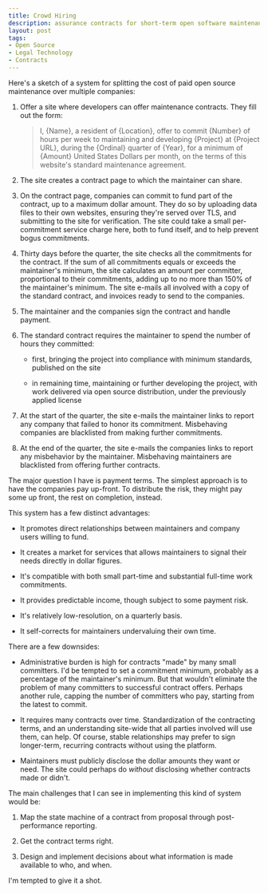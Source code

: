 ```yaml
---
title: Crowd Hiring
description: assurance contracts for short-term open software maintenance
layout: post
tags:
- Open Source
- Legal Technology
- Contracts
---
```


Here's a sketch of a system for splitting the cost of paid open source maintenance over multiple companies:

1.  Offer a site where developers can offer maintenance contracts.  They fill out the form:

    > I, {Name}, a resident of {Location}, offer to commit {Number} of hours per week to maintaining and developing {Project} at {Project URL}, during the {Ordinal} quarter of {Year}, for a minimum of {Amount} United States Dollars per month, on the terms of this website's standard maintenance agreement.

2.  The site creates a contract page to which the maintainer can share.

3.  On the contract page, companies can commit to fund part of the contract, up to a maximum dollar amount.  They do so by uploading data files to their own websites, ensuring they're served over TLS, and submitting to the site for verification.  The site could take a small per-commitment service charge here, both to fund itself, and to help prevent bogus commitments.

4.  Thirty days before the quarter, the site checks all the commitments for the contract.  If the sum of all commitments equals or exceeds the maintainer's minimum, the site calculates an amount per committer, proportional to their commitments, adding up to no more than 150% of the maintainer's minimum.  The site e-mails all involved with a copy of the standard contract, and invoices ready to send to the companies.

5.  The maintainer and the companies sign the contract and handle payment.

6.  The standard contract requires the maintainer to spend the number of hours they committed:

    - first, bringing the project into compliance with minimum standards, published on the site

    - in remaining time, maintaining or further developing the project, with work delivered via open source distribution, under the previously applied license

7.  At the start of the quarter, the site e-mails the maintainer links to report any company that failed to honor its commitment.  Misbehaving companies are blacklisted from making further commitments.

8.  At the end of the quarter, the site e-mails the companies links to report any misbehavior by the maintainer.  Misbehaving maintainers are blacklisted from offering further contracts.

The major question I have is payment terms.  The simplest approach is to have the companies pay up-front.  To distribute the risk, they might pay some up front, the rest on completion, instead.

This system has a few distinct advantages:

- It promotes direct relationships between maintainers and company users willing to fund.

- It creates a market for services that allows maintainers to signal their needs directly in dollar figures.

- It's compatible with both small part-time and substantial full-time work commitments.

- It provides predictable income, though subject to some payment risk.

- It's relatively low-resolution, on a quarterly basis.

- It self-corrects for maintainers undervaluing their own time.

There are a few downsides:

- Administrative burden is high for contracts "made" by many small committers.  I'd be tempted to set a commitment minimum, probably as a percentage of the maintainer's minimum.  But that wouldn't eliminate the problem of many committers to successful contract offers.  Perhaps another rule, capping the number of committers who pay, starting from the latest to commit.

- It requires many contracts over time.  Standardization of the contracting terms, and an understanding site-wide that all parties involved will use them, can help.  Of course, stable relationships may prefer to sign longer-term, recurring contracts without using the platform.

- Maintainers must publicly disclose the dollar amounts they want or need.  The site could perhaps do _without_ disclosing whether contracts made or didn't.

The main challenges that I can see in implementing this kind of system would be:

1.  Map the state machine of a contract from proposal through post-performance reporting.

2.  Get the contract terms right.

3.  Design and implement decisions about what information is made available to who, and when.

I'm tempted to give it a shot.
